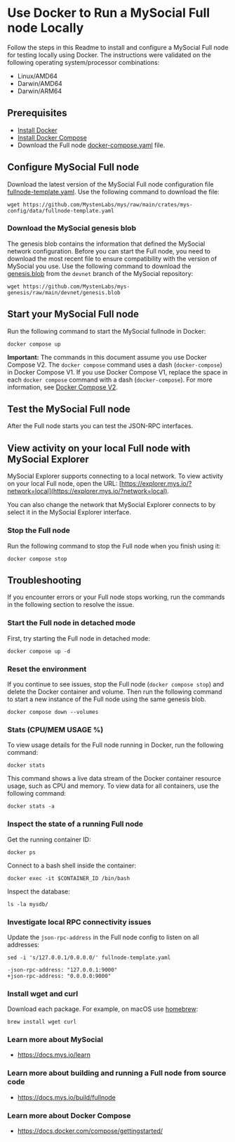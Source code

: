 # Use Docker to Run a MySocial Full node Locally

Follow the steps in this Readme to install and configure a MySocial Full node for testing locally using Docker. The instructions were validated on the following operating system/processor combinations:

 * Linux/AMD64
 * Darwin/AMD64
 * Darwin/ARM64

## Prerequisites

 * [Install Docker](https://docs.docker.com/get-docker/) 
 * [Install Docker Compose](https://docs.docker.com/compose/install/)
 * Download the Full node [docker-compose.yaml](https://github.com/MystenLabs/mys/blob/main/docker/fullnode/docker-compose.yaml) file.


## Configure MySocial Full node

Download the latest version of the MySocial Full node configuration file [fullnode-template.yaml](https://github.com/MystenLabs/mys/raw/main/crates/mys-config/data/fullnode-template.yaml). Use the following command to download the file:

```shell
wget https://github.com/MystenLabs/mys/raw/main/crates/mys-config/data/fullnode-template.yaml
```

### Download the MySocial genesis blob

The genesis blob contains the information that defined the MySocial network configuration. Before you can start the Full node, you need to download the most recent file to ensure compatibility with the version of MySocial you use. Use the following command to download the [genesis.blob](https://github.com/MystenLabs/mys-genesis/raw/main/devnet/genesis.blob) from the `devnet` branch of the MySocial repository:

```wget https://github.com/MystenLabs/mys-genesis/raw/main/devnet/genesis.blob```

## Start your MySocial Full node

Run the following command to start the MySocial fullnode in Docker:

```shell
docker compose up
```

**Important:** The commands in this document assume you use Docker Compose V2. The `docker compose` command uses a dash (`docker-compose`) in Docker Compose V1. If you use Docker Compose V1, replace the space in each `docker compose` command with a dash (`docker-compose`). For more information, see [Docker Compose V2](https://docs.docker.com/compose/#compose-v2-and-the-new-docker-compose-command).

## Test the MySocial Full node

After the Full node starts you can test the JSON-RPC interfaces.

## View activity on your local Full node with MySocial Explorer

MySocial Explorer supports connecting to a local network. To view activity on your local Full node, open the URL: [https://explorer.mys.io/?network=local](https://explorer.mys.io/?network=local).

You can also change the network that MySocial Explorer connects to by select it in the MySocial Explorer interface. 

### Stop the Full node

Run the following command to stop the Full node when you finish using it:
```shell
docker compose stop
```

## Troubleshooting

If you encounter errors or your Full node stops working, run the commands in the following section to resolve the issue.

### Start the Full node in detached mode

First, try starting the Full node in detached mode:

```shell
docker compose up -d
```

### Reset the environment

If you continue to see issues, stop the Full node (`docker compose stop`) and delete the Docker container and volume. Then run the following command to start a new instance of the Full node using the same genesis blob. 

```shell
docker compose down --volumes
```

### Stats (CPU/MEM USAGE %)

To view usage details for the Full node running in Docker, run the following command:
```shell
docker stats
```

This command shows a live data stream of the Docker container resource usage, such as CPU and memory. To view data for all containers, use the following command:
```shell
docker stats -a
```

### Inspect the state of a running Full node

Get the running container ID:

```shell
docker ps
```

Connect to a bash shell inside the container:

```shell
docker exec -it $CONTAINER_ID /bin/bash
```

Inspect the database:

```shell
ls -la mysdb/
```

### Investigate local RPC connectivity issues

Update the `json-rpc-address` in the Full node config to listen on all addresses:

```shell
sed -i 's/127.0.0.1/0.0.0.0/' fullnode-template.yaml
```

```shell
-json-rpc-address: "127.0.0.1:9000"
+json-rpc-address: "0.0.0.0:9000"
```

### Install wget and curl

Download each package. For example, on macOS use [homebrew](https://brew.sh/):

```brew install wget curl```

### Learn more about MySocial
 * https://docs.mys.io/learn

### Learn more about building and running a Full node from source code
 * https://docs.mys.io/build/fullnode

### Learn more about Docker Compose
 * https://docs.docker.com/compose/gettingstarted/
